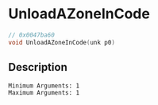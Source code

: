 # UnloadAZoneInCode
```c
// 0x0047ba60
void UnloadAZoneInCode(unk p0)
```
## Description
```
Minimum Arguments: 1
Maximum Arguments: 1
```

